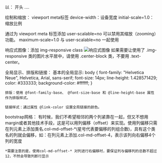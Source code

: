 以：<!DOCTYPE html> 开头
	<html>
	....
	</html>

绘制和缩放： viewport meta标签
	<meta name="viewport" content="width=device-width, initial-scale=1.0">
	device-width：设备宽度	initial-scale=1.0：缩放比例

通过为 viewport meta 标签添加 user-scalable=no 可以禁用其缩放（zooming）功能。
	maximum-scale=1.0 与 user-scalable=no 一起使用

响应式图像：添加 img-responsive class
	<img src="..." class="img-responsive" alt="响应式图像">
	如果需要让使用了 .img-responsive 类的图片水平居中，请使用 .center-block 类，不要用 .text-center。


全局显示、排版和链接：
	基本的全局显示:
	body {
  		font-family: "Helvetica Neue", Helvetica, Arial, sans-serif;
  		font-size: 14px;
		line-height: 1.428571429;
		color: #333333;
 		background-color: #ffffff;
	      }

	排版：使用 @font-family-base、 @font-size-base 和 @line-height-base 属性作为排版样式。

	链接样式：通过属性 @link-color 设置全局链接的颜色。

bootstrap网格：
	有时候，我们不希望相邻的两个列紧靠在一起，但又不想用margin或者其他技术手段，这是可以用列偏移（offset）来实现。使用列偏移只需在列元素上添加类名.col-md-offset-*(星号代表要偏移的列组合数)，具有这个类名的列就会偏移，如：在列元素上添加.col-md-offset-4，表示该列向右偏移4个列的宽度

	*需要注意的是，使用col-md-offset-* 对列进行右偏移时，要保证列与偏移列的总数不超过12，不然会导致列断行显示